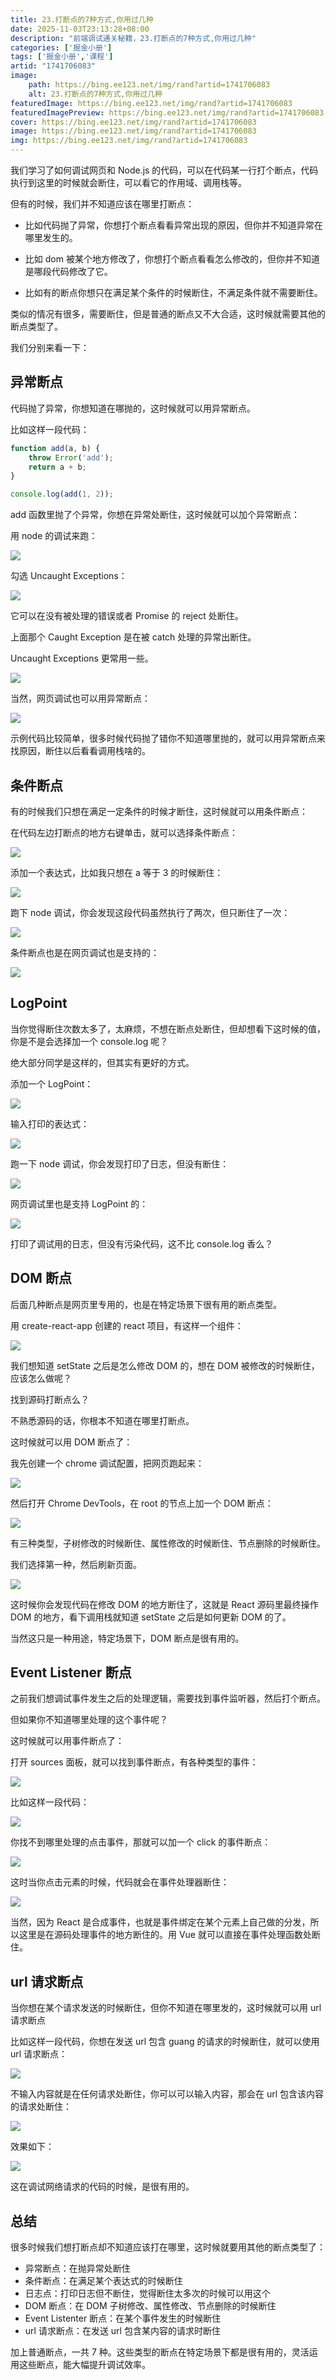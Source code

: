 ```yaml
---
title: 23.打断点的7种方式,你用过几种
date: 2025-11-03T23:13:28+08:00
description: "前端调试通关秘籍，23.打断点的7种方式,你用过几种"
categories: ['掘金小册']
tags: ['掘金小册','课程']
artid: "1741706083"
image:
    path: https://bing.ee123.net/img/rand?artid=1741706083
    alt: 23.打断点的7种方式,你用过几种
featuredImage: https://bing.ee123.net/img/rand?artid=1741706083
featuredImagePreview: https://bing.ee123.net/img/rand?artid=1741706083
cover: https://bing.ee123.net/img/rand?artid=1741706083
image: https://bing.ee123.net/img/rand?artid=1741706083
img: https://bing.ee123.net/img/rand?artid=1741706083
---
```


我们学习了如何调试网页和 Node.js 的代码，可以在代码某一行打个断点，代码执行到这里的时候就会断住，可以看它的作用域、调用栈等。

但有的时候，我们并不知道应该在哪里打断点：

- 比如代码抛了异常，你想打个断点看看异常出现的原因，但你并不知道异常在哪里发生的。

- 比如 dom 被某个地方修改了，你想打个断点看看怎么修改的，但你并不知道是哪段代码修改了它。

- 比如有的断点你想只在满足某个条件的时候断住，不满足条件就不需要断住。

类似的情况有很多，需要断住，但是普通的断点又不大合适，这时候就需要其他的断点类型了。

我们分别来看一下：

## 异常断点

代码抛了异常，你想知道在哪抛的，这时候就可以用异常断点。

比如这样一段代码：

```javascript
function add(a, b) {
    throw Error('add');
    return a + b;    
}

console.log(add(1, 2));
```

add 函数里抛了个异常，你想在异常处断住，这时候就可以加个异常断点：

用 node 的调试来跑：

![](https://p9-juejin.byteimg.com/tos-cn-i-k3u1fbpfcp/c8683ffbe6f44f19adcf8bb3d0f90af9~tplv-k3u1fbpfcp-watermark.image?)

勾选 Uncaught Exceptions：

![](https://p3-juejin.byteimg.com/tos-cn-i-k3u1fbpfcp/6f72fa3202574c5b9a483535c6872fdc~tplv-k3u1fbpfcp-watermark.image?)

它可以在没有被处理的错误或者 Promise 的 reject 处断住。

上面那个 Caught Exception 是在被 catch 处理的异常出断住。

Uncaught Exceptions 更常用一些。

![](https://p6-juejin.byteimg.com/tos-cn-i-k3u1fbpfcp/3fc9c90c25194163b843b538f0566f6b~tplv-k3u1fbpfcp-watermark.image?)

当然，网页调试也可以用异常断点：

![](https://p3-juejin.byteimg.com/tos-cn-i-k3u1fbpfcp/fc836d89c26748a08a4a2a6ac018f6fe~tplv-k3u1fbpfcp-watermark.image?)

示例代码比较简单，很多时候代码抛了错你不知道哪里抛的，就可以用异常断点来找原因，断住以后看看调用栈啥的。

## 条件断点

有的时候我们只想在满足一定条件的时候才断住，这时候就可以用条件断点：

在代码左边打断点的地方右键单击，就可以选择条件断点：

![](https://p3-juejin.byteimg.com/tos-cn-i-k3u1fbpfcp/9d99b79402a9463fb83a38213822d0d2~tplv-k3u1fbpfcp-watermark.image?)

添加一个表达式，比如我只想在 a 等于 3 的时候断住：

![](https://p1-juejin.byteimg.com/tos-cn-i-k3u1fbpfcp/e41878c5b2a24f579ab1f2b9646d3092~tplv-k3u1fbpfcp-watermark.image?)

跑下 node 调试，你会发现这段代码虽然执行了两次，但只断住了一次：

![](https://p6-juejin.byteimg.com/tos-cn-i-k3u1fbpfcp/a7335aa1df8144f2ae7fed3c7c672a26~tplv-k3u1fbpfcp-watermark.image?)

条件断点也是在网页调试也是支持的：

![](https://p9-juejin.byteimg.com/tos-cn-i-k3u1fbpfcp/741788a96376473ba4e232f2957c4d63~tplv-k3u1fbpfcp-watermark.image?)

## LogPoint

当你觉得断住次数太多了，太麻烦，不想在断点处断住，但却想看下这时候的值，你是不是会选择加一个 console.log 呢？

绝大部分同学是这样的，但其实有更好的方式。

添加一个 LogPoint：

![](https://p1-juejin.byteimg.com/tos-cn-i-k3u1fbpfcp/a5c443ce6a644a74a61d666b28ef69e0~tplv-k3u1fbpfcp-watermark.image?)

输入打印的表达式：

![](https://p1-juejin.byteimg.com/tos-cn-i-k3u1fbpfcp/4a013180246d4e3cb5afcc06d5d461ac~tplv-k3u1fbpfcp-watermark.image?)

跑一下 node 调试，你会发现打印了日志，但没有断住：

![](https://p3-juejin.byteimg.com/tos-cn-i-k3u1fbpfcp/ce0db5c4ee6d4cf5986e0dc76e0a7fa0~tplv-k3u1fbpfcp-watermark.image?)

网页调试里也是支持 LogPoint 的：

![](https://p1-juejin.byteimg.com/tos-cn-i-k3u1fbpfcp/c8861fd465684ad49b2ceffd7221162c~tplv-k3u1fbpfcp-watermark.image?)

打印了调试用的日志，但没有污染代码，这不比 console.log 香么？

## DOM 断点

后面几种断点是网页里专用的，也是在特定场景下很有用的断点类型。

用 create-react-app 创建的 react 项目，有这样一个组件：

![](https://p9-juejin.byteimg.com/tos-cn-i-k3u1fbpfcp/eb9b965145844cdabbe146744a8261a0~tplv-k3u1fbpfcp-watermark.image?)

我们想知道 setState 之后是怎么修改 DOM 的，想在 DOM 被修改的时候断住，应该怎么做呢？

找到源码打断点么？

不熟悉源码的话，你根本不知道在哪里打断点。

这时候就可以用 DOM 断点了：

我先创建一个 chrome 调试配置，把网页跑起来：

![](https://p3-juejin.byteimg.com/tos-cn-i-k3u1fbpfcp/706e049afcd540deab8751633b5f2e44~tplv-k3u1fbpfcp-watermark.image?)

然后打开 Chrome DevTools，在 root 的节点上加一个 DOM 断点：

![](https://p6-juejin.byteimg.com/tos-cn-i-k3u1fbpfcp/d02641be13dc4182bec26940e7083b40~tplv-k3u1fbpfcp-watermark.image?)

有三种类型，子树修改的时候断住、属性修改的时候断住、节点删除的时候断住。

我们选择第一种，然后刷新页面。

![](https://p9-juejin.byteimg.com/tos-cn-i-k3u1fbpfcp/35604b25ac0545e7bf8e8438e772c2dc~tplv-k3u1fbpfcp-watermark.image?)

这时候你会发现代码在修改 DOM 的地方断住了，这就是 React 源码里最终操作 DOM 的地方，看下调用栈就知道 setState 之后是如何更新 DOM 的了。

当然这只是一种用途，特定场景下，DOM 断点是很有用的。

## Event Listener 断点

之前我们想调试事件发生之后的处理逻辑，需要找到事件监听器，然后打个断点。

但如果你不知道哪里处理的这个事件呢？

这时候就可以用事件断点了：

打开 sources 面板，就可以找到事件断点，有各种类型的事件：

![](https://p6-juejin.byteimg.com/tos-cn-i-k3u1fbpfcp/3422e08a12f74654a40c1e3db0e6d3dd~tplv-k3u1fbpfcp-watermark.image?)

比如这样一段代码：

![](https://p9-juejin.byteimg.com/tos-cn-i-k3u1fbpfcp/c9472039a9664d6abfb6b6a140e10a67~tplv-k3u1fbpfcp-watermark.image?)

你找不到哪里处理的点击事件，那就可以加一个 click 的事件断点：

![](https://p3-juejin.byteimg.com/tos-cn-i-k3u1fbpfcp/a74da79c0ffa429aa3cc55b05a9b7afc~tplv-k3u1fbpfcp-watermark.image?)

这时当你点击元素的时候，代码就会在事件处理器断住：

![](https://p9-juejin.byteimg.com/tos-cn-i-k3u1fbpfcp/8b9d449f851e4292b0e09a262d936110~tplv-k3u1fbpfcp-watermark.image?)

当然，因为 React 是合成事件，也就是事件绑定在某个元素上自己做的分发，所以这里是在源码处理事件的地方断住的。用 Vue 就可以直接在事件处理函数处断住。

## url 请求断点

当你想在某个请求发送的时候断住，但你不知道在哪里发的，这时候就可以用 url 请求断点

比如这样一段代码，你想在发送 url 包含 guang 的请求的时候断住，就可以使用 url 请求断点：

![](https://p3-juejin.byteimg.com/tos-cn-i-k3u1fbpfcp/db9706d66f944d8bb9c486a05beee7c8~tplv-k3u1fbpfcp-watermark.image?)

不输入内容就是在任何请求处断住，你可以可以输入内容，那会在 url 包含该内容的请求处断住：

![](https://p6-juejin.byteimg.com/tos-cn-i-k3u1fbpfcp/6e26b365d03849a6bb8cf8eba048009b~tplv-k3u1fbpfcp-watermark.image?)

效果如下：

![](https://p3-juejin.byteimg.com/tos-cn-i-k3u1fbpfcp/55fb794464234c2a878c015b499a16af~tplv-k3u1fbpfcp-watermark.image?)

这在调试网络请求的代码的时候，是很有用的。

## 总结

很多时候我们想打断点却不知道应该打在哪里，这时候就要用其他的断点类型了：

- 异常断点：在抛异常处断住
- 条件断点：在满足某个表达式的时候断住
- 日志点：打印日志但不断住，觉得断住太多次的时候可以用这个
- DOM 断点：在 DOM 子树修改、属性修改、节点删除的时候断住
- Event Listenter 断点：在某个事件发生的时候断住
- url 请求断点：在发送 url 包含某内容的请求时断住

加上普通断点，一共 7 种。这些类型的断点在特定场景下都是很有用的，灵活运用这些断点，能大幅提升调试效率。
